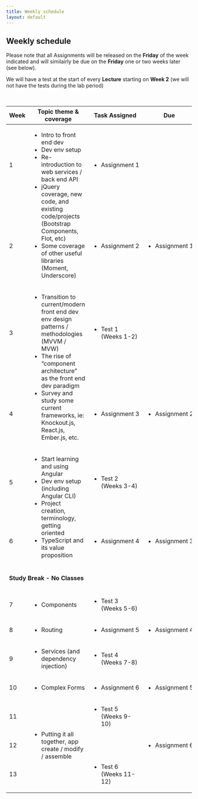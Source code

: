 ```yaml
---
title: Weekly schedule
layout: default
---
```


## Weekly schedule

Please note that all Assignments will be released on the **Friday** of the week indicated and will similairly be due on the **Friday** one or two weeks later (see below).

We will have a test at the start of every **Lecture** starting on **Week 2** (we will not have the tests during the lab period)

<br>

<table>
<thead>
<tr>
<th>Week</th>
<th>Topic theme &amp; coverage</th>
<th>Task Assigned</th>
<th>Due</th>
</tr>
</thead>
<tbody>
<tr>
<td>1</td>
<td rowspan="2">
<ul>
<li>Intro to front end dev</li>
<li>Dev env setup</li>
<li>Re-introduction to web services / back end API</li>
<li>jQuery coverage, new code, and existing code/projects (Bootstrap Components, Flot, etc)</li>
<li>Some coverage of other useful libraries (Moment, Underscore)</li>
</ul>
</td>
<td><ul><li>Assignment&nbsp;1</li></ul></td>
<td></td>
</tr>

<tr>
<td>2</td>
<td><ul><li>Assignment&nbsp;2</li></ul></td>
<td><ul><li>Assignment&nbsp;1</li></ul></td>
</tr>

<tr>
<td>3</td>
<td rowspan="2">
<ul>
<li>Transition to current/modern front end dev env design patterns / methodologies (MVVM / MVW)</li>
<li>The rise of “component architecture” as the front end dev paradigm</li>
<li>Survey and study some current frameworks, ie: Knockout.js, React.js, Ember.js, etc.</li>
</ul>
</td>
<td><ul><li>Test 1<br />(Weeks 1-2)</li></ul></td>
<td></td>
</tr>

<tr>
<td>4</td>
<td><ul><li>Assignment&nbsp;3</li></ul></td>
<td><ul><li>Assignment&nbsp;2</li></ul></td>
</tr>

<tr>
<td>5</td>
<td rowspan="2">
<ul>
<li>Start learning and using Angular</li>
<li>Dev env setup (including Angular CLI)</li>
<li>Project creation, terminology, getting oriented</li>
<li>TypeScript and its value proposition</li>
</ul>
</td>
<td><ul><li>Test 2<br />(Weeks 3-4)</li></ul></td>
<td></td>
</tr>

<tr>
<td>6</td>

<td><ul><li>Assignment&nbsp;4</li></ul></td>
<td><ul><li>Assignment&nbsp;3</li></ul></td>
</tr>

<tr>
<td colspan="4"><br /><strong>Study Break - No Classes</strong><br /><br /></td>
</tr>

<tr>
<td>7</td>
<td><ul><li>Components</li></ul></td>
<td><ul><li>Test 3<br />(Weeks 5-6)</li></ul></td>
<td></td>
</tr>



<tr>
<td>8</td>
<td><ul><li>Routing</li></ul></td>
<td><ul><li>Assignment&nbsp;5</li></ul></td>
<td><ul><li>Assignment&nbsp;4</li></ul></td>
</tr>

<tr>
<td>9</td>
<td><ul><li>Services (and dependency injection)</li></ul></td>
<td><ul><li>Test 4<br />(Weeks 7-8)</li></ul></td>
<td></td>
</tr>

<tr>
<td>10</td>
<td><ul><li>Complex Forms</li></ul></td>
<td><ul><li>Assignment&nbsp;6</li></ul></td>
<td><ul><li>Assignment&nbsp;5</li></ul></td>
</tr>

<tr>
<td>11</td>
<td rowspan="3"><ul><li>Putting it all together, app create / modify / assemble</li></ul></td>
<td><ul><li>Test 5<br />(Weeks 9-10)</li></ul></td>
<td></td>
</tr>

<tr>
<td>12</td>

<td></td>
<td><ul><li>Assignment&nbsp;6</li></ul></td>
</tr>

<tr>
<td>13</td>

<td><ul><li>Test 6<br />(Weeks 11-12)</li></ul></td>
<td></td>
</tr>

</tbody>
</table>



